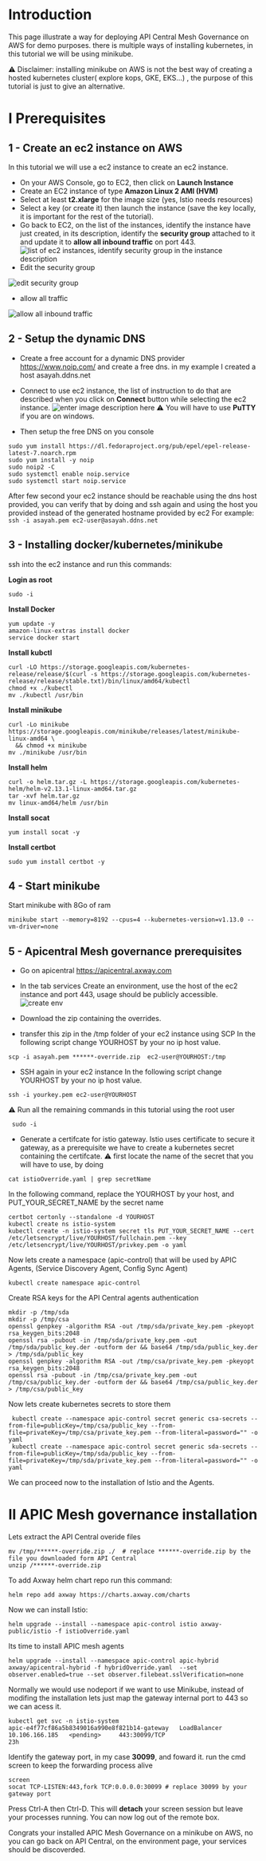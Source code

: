 

# Introduction

This page illustrate a way for deploying API Central Mesh Governance on AWS for demo purposes. there is multiple ways of installing kubernetes, in this tutorial we will be using minikube.  

⚠️  Disclaimer: installing minikube on AWS is not the best way of creating a  hosted kubernetes cluster( explore kops, GKE, EKS...) ,  the purpose of this tutorial is just to give an alternative. 

# I Prerequisites 

## 1 - Create an ec2 instance on AWS

In this  tutorial we will use a ec2 instance to create an ec2 instance. 

 - On your AWS Console, go to EC2, then click on **Launch Instance**
 - Create an EC2 instance of type **Amazon Linux 2 AMI (HVM)**
 - Select at least **t2.xlarge** for the image size (yes, Istio needs resources) 
 - Select a key (or create it)  then launch the instance (save the key locally, it is important for the rest of the tutorial). 
 - Go back to EC2, on the list of the instances, identify the instance have just created, in its description, identify the **security group** attached to it and update it to **allow all inbound traffic** on port 443.  
 ![list of ec2 instances, identify security group in the instance description](http://i68.tinypic.com/a88yf.png)
 - Edit the security group

![edit security group](http://i65.tinypic.com/2e1cd8n.png)

 - allow all traffic 
 
![allow all inbound traffic](http://i67.tinypic.com/2cikadi.png)

## 2 - Setup the dynamic DNS

 - Create a free account for a dynamic DNS provider  https://www.noip.com/ and create a free dns. in my example I created a host asayah.ddns.net
 -  Connect to use ec2 instance, the list of instruction to do that are described when you click on **Connect** button while selecting the ec2 instance. 
![enter image description here](http://i65.tinypic.com/4hr50y.png)
⚠️ You will have to use **PuTTY** if you are on windows.

 - Then setup the free DNS on you console  

 ```Shell
sudo yum install https://dl.fedoraproject.org/pub/epel/epel-release-latest-7.noarch.rpm
sudo yum install -y noip
sudo noip2 -C 
sudo systemctl enable noip.service
sudo systemctl start noip.service
```

After few second your ec2 instance should be reachable using the dns host provided, you can verify that by doing and ssh again and using the host you provided instead of the generated hostname provided by ec2
For example: `ssh -i asayah.pem ec2-user@asayah.ddns.net`

## 3 - Installing docker/kubernetes/minikube
ssh into the ec2 instance and run this commands: 

**Login as root**
```Shell
sudo -i
```

**Install Docker**
```Shell 
yum update -y
amazon-linux-extras install docker
service docker start
```

**Install kubctl**
```shell
curl -LO https://storage.googleapis.com/kubernetes-release/release/$(curl -s https://storage.googleapis.com/kubernetes-release/release/stable.txt)/bin/linux/amd64/kubectl
chmod +x ./kubectl
mv ./kubectl /usr/bin
```

**Install minikube**
```shell
curl -Lo minikube https://storage.googleapis.com/minikube/releases/latest/minikube-linux-amd64 \
  && chmod +x minikube
mv ./minikube /usr/bin
```

**Install helm**
```Shell
curl -o helm.tar.gz -L https://storage.googleapis.com/kubernetes-helm/helm-v2.13.1-linux-amd64.tar.gz
tar -xvf helm.tar.gz
mv linux-amd64/helm /usr/bin
```

**Install socat**
```Shell
yum install socat -y
```

**Install certbot**
```Shell
sudo yum install certbot -y
```

## 4 - Start minikube

Start minikube with 8Go of ram
```Shell
minikube start --memory=8192 --cpus=4 --kubernetes-version=v1.13.0 --vm-driver=none
```

## 5 - Apicentral Mesh governance prerequisites 

 - Go on apicentral https://apicentral.axway.com
 - In the tab services Create an environment, use the host of the ec2 instance and port 443, usage should be publicly accessible.  
![create env](http://i65.tinypic.com/k4wi6f.png)

 - Download the zip containing the overrides.
 - transfer this zip in the /tmp folder of your ec2 instance using SCP
 In the following script change YOURHOST by your no ip host value.  
 ```Shell
 scp -i asayah.pem ******-override.zip  ec2-user@YOURHOST:/tmp
 ```

 - SSH again in your ec2 instance
In the following script change YOURHOST by your no ip host value.  
 ```Shell
 ssh -i yourkey.pem ec2-user@YOURHOST
 ```

⚠️ Run all the remaining commands in this tutorial using the root user
```Shell
 sudo -i 
```

 - Generate a certifcate for istio gateway. 
 Istio uses certificate to secure it gateway, as a prerequisite we have to create a kubernetes secret containing the certifcate. 
⚠️ first locate the name of the secret that you will have to use, by doing 
```Shell
cat istioOverride.yaml | grep secretName
```
In the following command, replace the YOURHOST by your host, and PUT_YOUR_SECRET_NAME by the secret name
```Shell
certbot certonly --standalone -d YOURHOST
kubectl create ns istio-system
kubectl create -n istio-system secret tls PUT_YOUR_SECRET_NAME --cert /etc/letsencrypt/live/YOURHOST/fullchain.pem --key /etc/letsencrypt/live/YOURHOST/privkey.pem -o yaml
```
Now lets create a namespace (apic-control) that will be used by APIC Agents, (Service Discovery Agent, Config Sync Agent)

```Shell
kubectl create namespace apic-control
```
Create RSA  keys  for the API Central agents  authentication
```Shell
mkdir -p /tmp/sda
mkdir -p /tmp/csa
openssl genpkey -algorithm RSA -out /tmp/sda/private_key.pem -pkeyopt rsa_keygen_bits:2048
openssl rsa -pubout -in /tmp/sda/private_key.pem -out /tmp/sda/public_key.der -outform der && base64 /tmp/sda/public_key.der > /tmp/sda/public_key
openssl genpkey -algorithm RSA -out /tmp/csa/private_key.pem -pkeyopt rsa_keygen_bits:2048
openssl rsa -pubout -in /tmp/csa/private_key.pem -out /tmp/csa/public_key.der -outform der && base64 /tmp/csa/public_key.der > /tmp/csa/public_key

```

Now lets create  kubernetes secrets to store them
```Shell
 kubectl create --namespace apic-control secret generic csa-secrets --from-file=publicKey=/tmp/csa/public_key --from-file=privateKey=/tmp/csa/private_key.pem --from-literal=password="" -o yaml
 kubectl create --namespace apic-control secret generic sda-secrets --from-file=publicKey=/tmp/sda/public_key --from-file=privateKey=/tmp/sda/private_key.pem --from-literal=password="" -o yaml
```
We can proceed now to the installation of Istio and the Agents.

# II APIC Mesh governance installation

 Lets extract the API Central overide files 
 ```Shell
 mv /tmp/******-override.zip ./  # replace ******-override.zip by the file you downloaded form API Central
 unzip /******-override.zip
 ```

To add Axway helm chart repo run this command: 
```Shell
helm repo add axway https://charts.axway.com/charts
```
Now we can install Istio: 

```Shell
helm upgrade --install --namespace apic-control istio axway-public/istio -f istioOverride.yaml
```
Its time to install APIC mesh agents
```Shell
helm upgrade --install --namespace apic-control apic-hybrid axway/apicentral-hybrid -f hybridOverride.yaml  --set observer.enabled=true --set observer.filebeat.sslVerification=none
```

Normally we would use nodeport if we want to use Minikube,  instead of modifing the installation lets just map the gateway internal port to 443 so we can acess it.

```Shell
kubectl get svc -n istio-system
apic-e4f77cf86a5b8349016a990e8f821b14-gateway   LoadBalancer   10.106.166.185   <pending>     443:30099/TCP                           23h
```
Identify the gateway port, in my case **30099**, and foward it.
run the cmd screen to keep the forwarding process alive
```Shell
screen
socat TCP-LISTEN:443,fork TCP:0.0.0.0:30099 # replace 30099 by your gateway port
```
Press Ctrl-A then Ctrl-D. This will **detach** your screen session but leave your processes running. You can now log out of the remote box.

Congrats your installed APIC Mesh Governance on a minikube on AWS, no you can go back on API Central, on the environment page, your services should be discoverded. 


